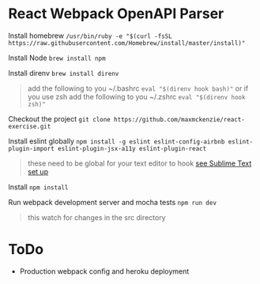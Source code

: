 # React Webpack OpenAPI Parser

Install homebrew
`/usr/bin/ruby -e "$(curl -fsSL https://raw.githubusercontent.com/Homebrew/install/master/install)"`

Install Node
`brew install npm`

Install direnv
`brew install direnv`

> add the following to you ~/.bashrc
> `eval "$(direnv hook bash)"`
> or if you use zsh
> add the following to you ~/.zshrc
> `eval "$(direnv hook zsh)"`

Checkout the project
`git clone https://github.com/maxmckenzie/react-exercise.git`

Install eslint globally
`npm install -g eslint eslint-config-airbnb eslint-plugin-import eslint-plugin-jsx-a11y eslint-plugin-react`

> these need to be global for your text editor to hook
> [see Sublime Text set up](http://jonathancreamer.com/setup-eslint-with-es6-in-sublime-text/)

Install
`npm install`

Run webpack development server and mocha tests
`npm run dev`
> this watch for changes in the src directory

# ToDo
- Production webpack config and heroku deployment
